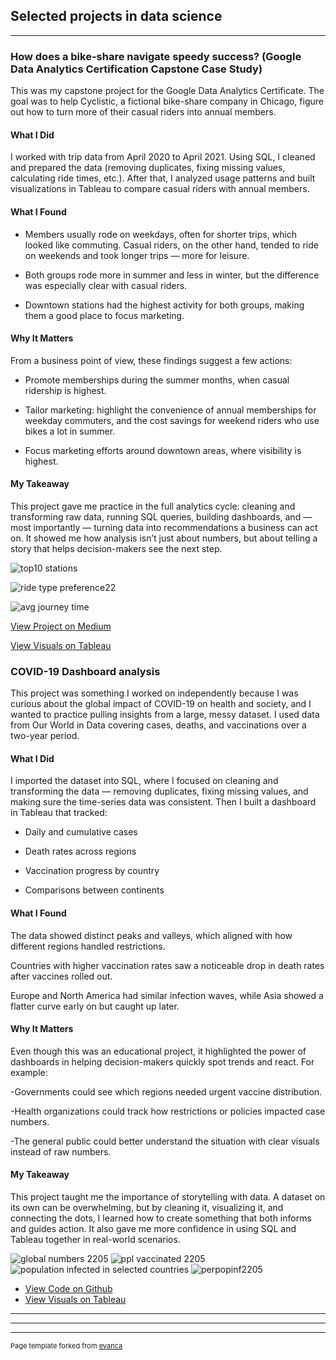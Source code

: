 ## Selected projects in data science

---
### How does a bike-share navigate speedy success? (Google Data Analytics Certification Capstone Case Study)

This was my capstone project for the Google Data Analytics Certificate. The goal was to help Cyclistic, a fictional bike-share company in Chicago, figure out how to turn more of their casual riders into annual members.

#### What I Did

I worked with trip data from April 2020 to April 2021. Using SQL, I cleaned and prepared the data (removing duplicates, fixing missing values, calculating ride times, etc.). After that, I analyzed usage patterns and built visualizations in Tableau to compare casual riders with annual members.

#### What I Found

- Members usually rode on weekdays, often for shorter trips, which looked like commuting. Casual riders, on the other hand, tended to ride on weekends and took longer trips — more for leisure.

- Both groups rode more in summer and less in winter, but the difference was especially clear with casual riders.

- Downtown stations had the highest activity for both groups, making them a good place to focus marketing.

#### Why It Matters

From a business point of view, these findings suggest a few actions:

- Promote memberships during the summer months, when casual ridership is highest.

- Tailor marketing: highlight the convenience of annual memberships for weekday commuters, and the cost savings for weekend riders who use bikes a lot in summer.

- Focus marketing efforts around downtown areas, where visibility is highest.

#### My Takeaway

This project gave me practice in the full analytics cycle: cleaning and transforming raw data, running SQL queries, building dashboards, and — most importantly — turning data into recommendations a business can act on. It showed me how analysis isn’t just about numbers, but about telling a story that helps decision-makers see the next step.

![top10 stations](https://github.com/mierzynskiwojciech/mierzynskiwojciech.github.io/assets/131153418/3435e613-f070-4e5a-8dce-4d094838c37e)

![ride type preference22](https://github.com/mierzynskiwojciech/mierzynskiwojciech.github.io/assets/131153418/b053790f-99d0-442c-b634-6d207b56b8c3)

![avg journey time](https://github.com/mierzynskiwojciech/mierzynskiwojciech.github.io/assets/131153418/0e9fed38-55f6-45ff-a20b-c5a388f45173)

[View Project on Medium](https://medium.com/p/5e6a81e7db5/edit)

[View Visuals on Tableau](https://public.tableau.com/views/bikesharing_16867706715390/CyclistBikeshare?:language=en-US&publish=yes&:display_count=n&:origin=viz_share_link)


### COVID-19 Dashboard analysis

This project was something I worked on independently because I was curious about the global impact of COVID-19 on health and society, and I wanted to practice pulling insights from a large, messy dataset. I used data from Our World in Data covering cases, deaths, and vaccinations over a two-year period.

#### What I Did

I imported the dataset into SQL, where I focused on cleaning and transforming the data — removing duplicates, fixing missing values, and making sure the time-series data was consistent. Then I built a dashboard in Tableau that tracked:

- Daily and cumulative cases

- Death rates across regions

- Vaccination progress by country

- Comparisons between continents

#### What I Found

The data showed distinct peaks and valleys, which aligned with how different regions handled restrictions.

Countries with higher vaccination rates saw a noticeable drop in death rates after vaccines rolled out.

Europe and North America had similar infection waves, while Asia showed a flatter curve early on but caught up later.

#### Why It Matters

Even though this was an educational project, it highlighted the power of dashboards in helping decision-makers quickly spot trends and react. For example:

-Governments could see which regions needed urgent vaccine distribution.

-Health organizations could track how restrictions or policies impacted case numbers.

-The general public could better understand the situation with clear visuals instead of raw numbers.

#### My Takeaway

This project taught me the importance of storytelling with data. A dataset on its own can be overwhelming, but by cleaning it, visualizing it, and connecting the dots, I learned how to create something that both informs and guides action. It also gave me more confidence in using SQL and Tableau together in real-world scenarios.

![global numbers 2205](https://github.com/mierzynskiwojciech/mierzynskiwojciech.github.io/assets/131153418/b451ecf7-9136-4d54-b00d-83024efc0119)
![ppl vaccinated 2205](https://github.com/mierzynskiwojciech/mierzynskiwojciech.github.io/assets/131153418/fa3200f3-5494-4deb-a8c1-87ec95d434a1)
![population infected in selected countries](https://user-images.githubusercontent.com/131153418/232831026-0c2d25ab-e0e5-4ce8-916d-90890ab23809.png)
![perpopinf2205](https://github.com/mierzynskiwojciech/mierzynskiwojciech.github.io/assets/131153418/2294a5d5-ce79-4f40-ae6a-0caf97a9cf67)

- [View Code on Github](https://github.com/mierzynskiwojciech/mierzynskiwojciech.github.io/blob/master/SQLQuery1.sql)
- [View Visuals on Tableau](https://public.tableau.com/views/CovidPortfolioProject1704/Dashboard1?:language=en-US&:display_count=n&:origin=viz_share_link)

---








---






---
<p style="font-size:11px">Page template forked from <a href="https://github.com/evanca/quick-portfolio">evanca</a></p>
<!-- Remove above link if you don't want to attibute -->
